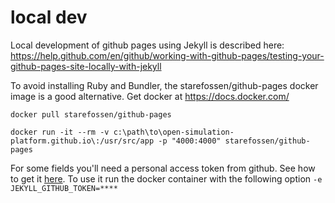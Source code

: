 # local dev

Local development of github pages using Jekyll is described here: https://help.github.com/en/github/working-with-github-pages/testing-your-github-pages-site-locally-with-jekyll

To avoid installing Ruby and Bundler, the starefossen/github-pages docker image is a good alternative.
Get docker at https://docs.docker.com/

`docker pull starefossen/github-pages`

`docker run -it --rm -v c:\path\to\open-simulation-platform.github.io\:/usr/src/app -p "4000:4000" starefossen/github-pages`

For some fields you'll need a personal access token from github. See how to get it [here](
https://github.com/jekyll/github-metadata/blob/master/docs/authentication.md).
To use it run the docker container with the following option `-e JEKYLL_GITHUB_TOKEN=****`
